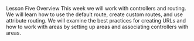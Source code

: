 Lesson Five Overview
This week we will work with controllers and routing. We will learn how to use the default route, create custom routes, and use attribute routing. We will examine the best practices for creating URLs and how to work with areas by setting up areas and associating controllers with areas.

